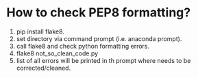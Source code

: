   
# How to check PEP8 formatting?

1. pip install flake8.
2. set directory via command prompt (i.e. anaconda prompt).
3. call flake8 and check python formatting errors.
4. flake8 not_so_clean_code.py
5. list of all errors will be printed in th prompt where needs to be corrected/cleaned.
